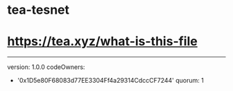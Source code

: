 # tea-tesnet
# https://tea.xyz/what-is-this-file
---
version: 1.0.0
codeOwners:
  - '0x1D5e80F68083d77EE3304Ff4a29314CdccCF7244'
quorum: 1
